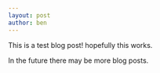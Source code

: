 ```yaml
---
layout: post
author: ben
---
```

This is a test blog post! hopefully this works.

In the future there may be more blog posts.